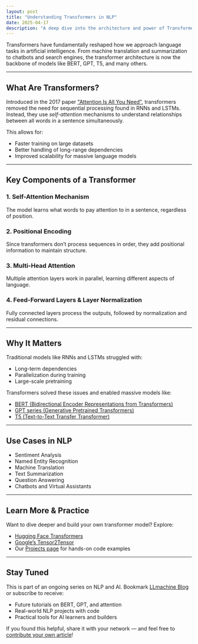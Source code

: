 ```yaml
---
layout: post
title: "Understanding Transformers in NLP"
date: 2025-04-17
description: "A deep dive into the architecture and power of Transformers in Natural Language Processing, and why they outperform traditional models like RNNs and LSTMs."
---
```


Transformers have fundamentally reshaped how we approach language tasks in artificial intelligence. From machine translation and summarization to chatbots and search engines, the transformer architecture is now the backbone of models like BERT, GPT, T5, and many others.

---

##  What Are Transformers?

Introduced in the 2017 paper ["Attention Is All You Need"](https://arxiv.org/abs/1706.03762), transformers removed the need for sequential processing found in RNNs and LSTMs. Instead, they use *self-attention* mechanisms to understand relationships between all words in a sentence simultaneously.

This allows for:
- Faster training on large datasets
- Better handling of long-range dependencies
- Improved scalability for massive language models

---

##  Key Components of a Transformer

### 1. **Self-Attention Mechanism**
The model learns what words to pay attention to in a sentence, regardless of position.

### 2. **Positional Encoding**
Since transformers don’t process sequences in order, they add positional information to maintain structure.

### 3. **Multi-Head Attention**
Multiple attention layers work in parallel, learning different aspects of language.

### 4. **Feed-Forward Layers & Layer Normalization**
Fully connected layers process the outputs, followed by normalization and residual connections.

---

##  Why It Matters
Traditional models like RNNs and LSTMs struggled with:
- Long-term dependencies
- Parallelization during training
- Large-scale pretraining

Transformers solved these issues and enabled massive models like:
- [BERT (Bidirectional Encoder Representations from Transformers)](https://arxiv.org/abs/1810.04805)
- [GPT series (Generative Pretrained Transformers)](https://openai.com/research)
- [T5 (Text-to-Text Transfer Transformer)](https://arxiv.org/abs/1910.10683)

---

##  Use Cases in NLP
- Sentiment Analysis
- Named Entity Recognition
- Machine Translation
- Text Summarization
- Question Answering
- Chatbots and Virtual Assistants

---

##  Learn More & Practice
Want to dive deeper and build your own transformer model? Explore:
- [ Hugging Face Transformers](https://huggingface.co/docs/transformers/index)
- [Google’s Tensor2Tensor](https://github.com/tensorflow/tensor2tensor)
- Our [Projects page](/projects-new/) for hands-on code examples

---

##  Stay Tuned
This is part of an ongoing series on NLP and AI. Bookmark [LLmachine Blog](/blog/) or subscribe to receive:
- Future tutorials on BERT, GPT, and attention
- Real-world NLP projects with code
- Practical tools for AI learners and builders

If you found this helpful, share it with your network — and feel free to [contribute your own article](/write-for-us/)!
